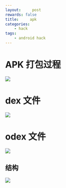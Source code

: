 ```yaml
---
layout:     post
rewards: false
title:     apk
categories:
    - hack
tags:
    - android hack
---
```


# APK 打包过程

![](https://cdn.jsdelivr.net/gh/631068264/img/006tKfTcgy1g086yjj5b3j30sc19sahg.jpg)

# dex 文件

![](https://cdn.jsdelivr.net/gh/631068264/img/006tKfTcgy1g0876zuw88j30u00ydgsp.jpg)

# odex 文件

![](https://cdn.jsdelivr.net/gh/631068264/img/006tKfTcgy1g087cx0m8yj316e0len46.jpg)

## 结构
![](https://cdn.jsdelivr.net/gh/631068264/img/006tKfTcgy1g087g40ts2j31640u0jw0.jpg)